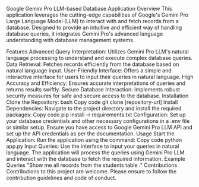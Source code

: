 Google Gemini Pro LLM-based Database Application
Overview
This application leverages the cutting-edge capabilities of Google's Gemini Pro Large Language Model (LLM) to interact with and fetch records from a database. Designed to provide an intuitive and efficient way of handling database queries, it integrates Gemini Pro's advanced language understanding with database management systems.

Features
Advanced Query Interpretation: Utilizes Gemini Pro LLM's natural language processing to understand and execute complex database queries.
Data Retrieval: Fetches records efficiently from the database based on natural language input.
User-Friendly Interface: Offers a simple and interactive interface for users to input their queries in natural language.
High Accuracy and Efficiency: Ensures accurate interpretations of queries and returns results swiftly.
Secure Database Interaction: Implements robust security measures for safe and secure access to the database.
Installation
Clone the Repository:
bash
Copy code
git clone [repository-url]
Install Dependencies:
Navigate to the project directory and install the required packages:
Copy code
pip install -r requirements.txt
Configuration:
Set up your database credentials and other necessary configurations in a .env file or similar setup.
Ensure you have access to Google Gemini Pro LLM API and set up the API credentials as per the documentation.
Usage
Start the Application:
Run the application using the command:
Copy code
python app.py
Input Queries:
Use the interface to input your queries in natural language.
The application will process the queries using Gemini Pro LLM and interact with the database to fetch the required information.
Example Queries
"Show me all records from the students table ."
Contributions
Contributions to this project are welcome. Please ensure to follow the contribution guidelines and code of conduct.
